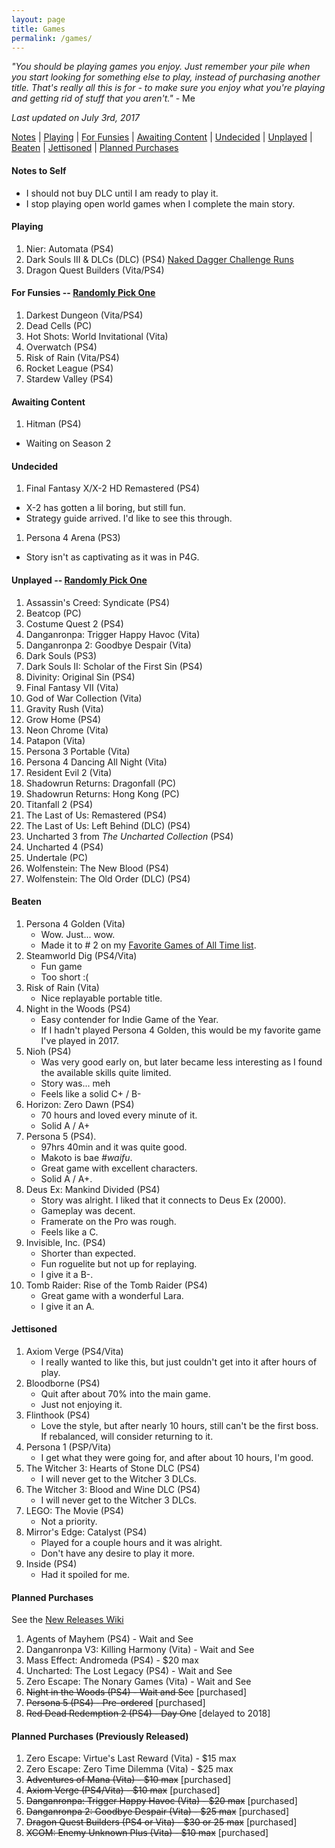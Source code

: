 ```yaml
---
layout: page
title: Games
permalink: /games/
---
```


_"You should be playing games you enjoy. Just remember your pile when you start
looking for something else to play, instead of purchasing another title. That's
really all this is for - to make sure you enjoy what you're playing and getting
rid of stuff that you aren't."_ - Me

*Last updated on July 3rd, 2017*

[Notes][notes-to-self] |
[Playing][currently-playing] |
[For Funsies][for-fun] |
[Awaiting Content][awaiting-content] |
[Undecided][undecided] |
[Unplayed][unplayed] |
[Beaten][beaten] |
[Jettisoned][jettisoned] |
[Planned Purchases][planned-purchases]

<a name='notes-to-self'>

#### Notes to Self

+ I should not buy DLC until I am ready to play it.
+ I stop playing open world games when I complete the main story.

<a name='currently-playing'></a>
<!-- playing:start -->

#### Playing

1. Nier: Automata (PS4)
1. Dark Souls III & DLCs (DLC) (PS4) [Naked Dagger Challenge Runs](/naked-dagger/)
1. Dragon Quest Builders (Vita/PS4)

<!-- playing:end -->
<a name='for-fun'></a>
<!-- for-fun:start -->

#### For Funsies -- <a href="http://random-game.trueheart78.com/for-fun" target="_blank">Randomly Pick One</a>

1. Darkest Dungeon (Vita/PS4)
1. Dead Cells (PC)
1. Hot Shots: World Invitational (Vita)
1. Overwatch (PS4)
1. Risk of Rain (Vita/PS4)
1. Rocket League (PS4)
1. Stardew Valley (PS4)

<!-- for-fun:end -->
<a name='awaiting-content'></a>
<!-- awaiting-content:start -->

#### Awaiting Content

1. Hitman (PS4)
  - Waiting on Season 2

<!-- awaiting-content:end -->
<a name='undecided'>
<!-- undecided:start -->

#### Undecided

1. Final Fantasy X/X-2 HD Remastered (PS4)
  - X-2 has gotten a lil boring, but still fun.
  - Strategy guide arrived. I'd like to see this through.
1. Persona 4 Arena (PS3)
  - Story isn't as captivating as it was in P4G.

<!-- undecided:end -->
<a name='unplayed'></a>
<!-- unplayed:start -->

#### Unplayed -- <a href="http://random-game.trueheart78.com/unplayed" target="_blank">Randomly Pick One</a>

1. Assassin's Creed: Syndicate (PS4)
1. Beatcop (PC)
1. Costume Quest 2 (PS4)
1. Danganronpa: Trigger Happy Havoc (Vita)
1. Danganronpa 2: Goodbye Despair (Vita)
1. Dark Souls (PS3)
1. Dark Souls II: Scholar of the First Sin (PS4)
1. Divinity: Original Sin (PS4)
1. Final Fantasy VII (Vita)
1. God of War Collection (Vita)
1. Gravity Rush (Vita)
1. Grow Home (PS4)
1. Neon Chrome (Vita)
1. Patapon (Vita)
1. Persona 3 Portable (Vita)
1. Persona 4 Dancing All Night (Vita)
1. Resident Evil 2 (Vita)
1. Shadowrun Returns: Dragonfall (PC)
1. Shadowrun Returns: Hong Kong (PC)
1. Titanfall 2 (PS4)
1. The Last of Us: Remastered (PS4)
1. The Last of Us: Left Behind (DLC) (PS4)
1. Uncharted 3 from _The Uncharted Collection_ (PS4)
1. Uncharted 4 (PS4)
1. Undertale (PC)
1. Wolfenstein: The New Blood (PS4)
1. Wolfenstein: The Old Order (DLC) (PS4)

<!-- unplayed:end -->
<a name='beaten'></a>
<!-- beaten:start -->

#### Beaten

1. Persona 4 Golden (Vita)
   + Wow. Just... wow.
   + Made it to # 2 on my [Favorite Games of All Time list][p4g].
1. Steamworld Dig (PS4/Vita)
   + Fun game
   + Too short :(
1. Risk of Rain (Vita)
   + Nice replayable portable title.
1. Night in the Woods (PS4)
   + Easy contender for Indie Game of the Year.
   + If I hadn't played Persona 4 Golden, this would be my
     favorite game I've played in 2017.
1. Nioh (PS4)
   + Was very good early on, but later became less interesting
     as I found the available skills quite limited.
   + Story was... meh
   + Feels like a solid C+ / B-
1. Horizon: Zero Dawn (PS4)
   + 70 hours and loved every minute of it.
   + Solid A / A+
1. Persona 5 (PS4).
   + 97hrs 40min and it was quite good.
   + Makoto is bae _#waifu_.
   + Great game with excellent characters.
   + Solid A / A+.
1. Deus Ex: Mankind Divided (PS4)
   + Story was alright. I liked that it connects to Deus Ex (2000).
   + Gameplay was decent.
   + Framerate on the Pro was rough.
   + Feels like a C.
1. Invisible, Inc. (PS4)
   + Shorter than expected.
   + Fun roguelite but not up for replaying.
   + I give it a B-.
1. Tomb Raider: Rise of the Tomb Raider (PS4)
   + Great game with a wonderful Lara.
   + I give it an A.

<!-- beaten:end -->
<a name='jettisoned'></a>
<!-- jettisoned:start -->

#### Jettisoned

1. Axiom Verge (PS4/Vita)
   - I really wanted to like this, but just couldn't get into it
    after hours of play.
1. Bloodborne (PS4)
   - Quit after about 70% into the main game.
   - Just not enjoying it.
1. Flinthook (PS4)
   - Love the style, but after nearly 10 hours, still can't be
    the first boss. If rebalanced, will consider returning to it.
1. Persona 1 (PSP/Vita)
   - I get what they were going for, and after about 10 hours, I'm good.
1. The Witcher 3: Hearts of Stone DLC (PS4)
   - I will never get to the Witcher 3 DLCs.
1. The Witcher 3: Blood and Wine DLC (PS4)
   - I will never get to the Witcher 3 DLCs.
1. LEGO: The Movie (PS4)
   - Not a priority.
1. Mirror's Edge: Catalyst (PS4)
   - Played for a couple hours and it was alright.
   - Don't have any desire to play it more.
1. Inside (PS4)
   - Had it spoiled for me.

<!-- jettisoned:end -->
<a name='planned-purchases'></a>
<!-- planned-purchases:start -->

#### Planned Purchases 

See the [New Releases Wiki][new-releases]

1. Agents of Mayhem (PS4) - Wait and See
1. Danganronpa V3: Killing Harmony (Vita) - Wait and See
1. Mass Effect: Andromeda (PS4) - $20 max
1. Uncharted: The Lost Legacy (PS4) - Wait and See
1. Zero Escape: The Nonary Games (Vita) - Wait and See
1. ~~Night in the Woods (PS4) - Wait and See~~ [purchased]
1. ~~Persona 5 (PS4) - Pre-ordered~~ [purchased]
1. ~~Red Dead Redemption 2 (PS4) - Day One~~ [delayed to 2018]

#### Planned Purchases (Previously Released)

1. Zero Escape: Virtue's Last Reward (Vita) - $15 max
1. Zero Escape: Zero Time Dilemma (Vita) - $25 max
1. ~~Adventures of Mana (Vita) - $10 max~~ [purchased]
1. ~~Axiom Verge (PS4/Vita) - $10 max~~ [purchased]
1. ~~Danganronpa: Trigger Happy Havoc (Vita) - $20 max~~ [purchased]
1. ~~Danganronpa 2: Goodbye Despair (Vita) - $25 max~~ [purchased]
1. ~~Dragon Quest Builders (PS4 or Vita) - $30 or 25 max~~ [purchased]
1. ~~XCOM: Enemy Unknown Plus (Vita) - $10 max~~ [purchased]

<!-- planned-purchases:end -->

[new-releases]: https://en.wikipedia.org/wiki/2017_in_video_gaming#Game_releases
[notes-to-self]: #notes-to-self
[currently-playing]: #currently-playing
[awaiting-content]: #awaiting-content
[undecided]: #undecided
[unplayed]: #unplayed
[beaten]: #beaten
[jettisoned]: #jettisoned
[for-fun]: #for-fun
[planned-purchases]: #planned-purchases
[p4g]: /favorite-games/#persona-4
